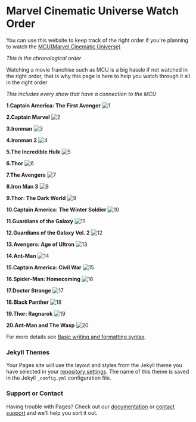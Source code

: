 # Marvel Cinematic Universe Watch Order

You can use this website to keep track of the right order if you're planning to watch the [MCU(Marvel Cinematic Universe)](https://en.wikipedia.org/wiki/Marvel_Cinematic_Universe)

*This is the chronological order*

Watching a movie franchise such as MCU is a big hassle if not watched in the right order, that is why this page is here to help you watch through it all in the right order

*This includes every show that have a connection to the MCU*


**1.Captain America: The First Avenger**
![1](https://encrypted-tbn0.gstatic.com/images?q=tbn:ANd9GcS5JjVy9EAxJL545dXUDVrjvRb7KN9ip6Mbx5PG74L3Xobl5BoG)

**2.Captain Marvel**
![2](https://m.media-amazon.com/images/M/MV5BMTE0YWFmOTMtYTU2ZS00ZTIxLWE3OTEtYTNiYzBkZjViZThiXkEyXkFqcGdeQXVyODMzMzQ4OTI@._V1_.jpg)

**3.Ironman**
![3](https://encrypted-tbn1.gstatic.com/images?q=tbn:ANd9GcSzFXKSHWb3-5LAMWLxGAB5HzqsefGX4eYINaSHLd9JDNRu-LiM)

**4.Ironman 2**
![4](https://m.media-amazon.com/images/M/MV5BMTM0MDgwNjMyMl5BMl5BanBnXkFtZTcwNTg3NzAzMw@@._V1_FMjpg_UX1000_.jpg)

**5.The Incredible Hulk**
![5](https://m.media-amazon.com/images/M/MV5BMTUyNzk3MjA1OF5BMl5BanBnXkFtZTcwMTE1Njg2MQ@@._V1_.jpg)

**6.Thor**
![6](https://m.media-amazon.com/images/M/MV5BOGE4NzU1YTAtNzA3Mi00ZTA2LTg2YmYtMDJmMThiMjlkYjg2XkEyXkFqcGdeQXVyNTgzMDMzMTg@._V1_.jpg)

**7.The Avengers**
![7](https://m.media-amazon.com/images/M/MV5BNDYxNjQyMjAtNTdiOS00NGYwLWFmNTAtNThmYjU5ZGI2YTI1XkEyXkFqcGdeQXVyMTMxODk2OTU@._V1_FMjpg_UX1000_.jpg)

**8.Iron Man 3**
![8](https://m.media-amazon.com/images/M/MV5BMjE5MzcyNjk1M15BMl5BanBnXkFtZTcwMjQ4MjcxOQ@@._V1_.jpg)

**9.Thor: The Dark World**
![9](https://m.media-amazon.com/images/M/MV5BMTQyNzAwOTUxOF5BMl5BanBnXkFtZTcwMTE0OTc5OQ@@._V1_FMjpg_UX1000_.jpg)

**10.Captain America: The Winter Soldier**
![10](https://upload.wikimedia.org/wikipedia/en/9/9e/Captain_America_The_Winter_Soldier_poster.jpg)

**11.Guardians of the Galaxy**
![11](https://m.media-amazon.com/images/M/MV5BMTAwMjU5OTgxNjZeQTJeQWpwZ15BbWU4MDUxNDYxODEx._V1_.jpg)

**12.Guardians of the Galaxy Vol. 2**
![12](https://upload.wikimedia.org/wikipedia/en/thumb/a/ab/Guardians_of_the_Galaxy_Vol_2_poster.jpg/220px-Guardians_of_the_Galaxy_Vol_2_poster.jpg)

**13.Avengers: Age of Ultron**
![13](https://m.media-amazon.com/images/M/MV5BMTM4OGJmNWMtOTM4Ni00NTE3LTg3MDItZmQxYjc4N2JhNmUxXkEyXkFqcGdeQXVyNTgzMDMzMTg@._V1_FMjpg_UX1000_.jpg)

**14.Ant-Man**
![14](https://upload.wikimedia.org/wikipedia/en/1/12/Ant-Man_%28film%29_poster.jpg)

**15.Captain America: Civil War**
![15](https://static.wikia.nocookie.net/marvelcinematicuniverse/images/5/5c/Civil_War_Final_Poster.jpg/revision/latest?cb=20160310172110)

**16.Spider-Man: Homecoming**
![16](https://upload.wikimedia.org/wikipedia/en/f/f9/Spider-Man_Homecoming_poster.jpg)

**17.Doctor Strange**
![17](https://upload.wikimedia.org/wikipedia/en/a/a1/Doctor_Strange_%282016_film%29_poster.jpg)

**18.Black Panther**
![18](https://user-images.githubusercontent.com/98653255/151673310-f759693a-c624-4a04-813f-dfc6d57f902a.png)

**19.Thor: Ragnarok**
![19](https://m.media-amazon.com/images/M/MV5BMjMyNDkzMzI1OF5BMl5BanBnXkFtZTgwODcxODg5MjI@._V1_.jpg)

**20.Ant-Man and The Wasp**
![20](https://m.media-amazon.com/images/M/MV5BYjcyYTk0N2YtMzc4ZC00Y2E0LWFkNDgtNjE1MzZmMGE1YjY1XkEyXkFqcGdeQXVyMTMxODk2OTU@._V1_.jpg)


For more details see [Basic writing and formatting syntax](https://docs.github.com/en/github/writing-on-github/getting-started-with-writing-and-formatting-on-github/basic-writing-and-formatting-syntax).

### Jekyll Themes

Your Pages site will use the layout and styles from the Jekyll theme you have selected in your [repository settings](https://github.com/columbuswithoutg/columbuswithoutg/settings/pages). The name of this theme is saved in the Jekyll `_config.yml` configuration file.

### Support or Contact

Having trouble with Pages? Check out our [documentation](https://docs.github.com/categories/github-pages-basics/) or [contact support](https://support.github.com/contact) and we’ll help you sort it out.
